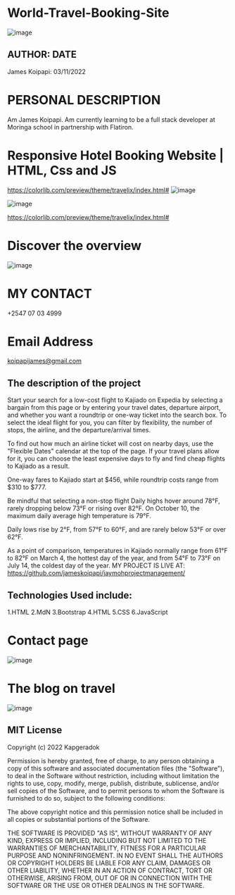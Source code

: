 # World-Travel-Booking-Site

![image](https://user-images.githubusercontent.com/111881094/199909037-1d13f217-5af4-4755-8b33-5862ef7b1ece.png)

 ## AUTHOR:         DATE
 James Koipapi: 03/11/2022
 # PERSONAL DESCRIPTION
Am James Koipapi. Am currently learning to be a full stack developer at Moringa school in partnership with Flatiron.

# Responsive Hotel Booking Website | HTML, Css and JS

https://colorlib.com/preview/theme/travelix/index.html#
![image](https://user-images.githubusercontent.com/111881094/199909389-d7b6048f-a345-41a3-bc07-36dc3a63e36b.png)


![image](https://user-images.githubusercontent.com/111881094/199913150-1f4dc5c0-3416-4ba5-8e8c-d151854b9c5a.png)

https://colorlib.com/preview/theme/travelix/index.html#

# Discover the overview
![image](https://user-images.githubusercontent.com/111881094/199913547-429fcfd5-f580-4da7-aeed-562e265adf71.png)


# MY CONTACT
+2547 07 03 4999

# Email Address
koipapijames@gmail.com


## The description of the project

Start your search for a low-cost flight to Kajiado on Expedia by selecting a bargain from this page or by entering your travel dates, departure airport, and whether you want a roundtrip or one-way ticket into the search box. To select the ideal flight for you, you can filter by flexibility, the number of stops, the airline, and the departure/arrival times.

To find out how much an airline ticket will cost on nearby days, use the "Flexible Dates" calendar at the top of the page. If your travel plans allow for it, you can choose the least expensive days to fly and find cheap flights to Kajiado as a result.



One-way fares to Kajiado start at $456, while roundtrip costs range from $310 to $777.



Be mindful that selecting a non-stop flight
Daily highs hover around 78°F, rarely dropping below 73°F or rising over 82°F. On October 10, the maximum daily average high temperature is 79°F.

Daily lows rise by 2°F, from 57°F to 60°F, and are rarely below 53°F or over 62°F.

As a point of comparison, temperatures in Kajiado normally range from 61°F to 82°F on March 4, the hottest day of the year, and from 54°F to 73°F on July 14, the coldest day of the year.
MY PROJECT IS LIVE AT:
https://github.com/jameskoipapi/jaymohprojectmanagement/

## Technologies Used include:
1.HTML
2.MdN
3.Bootstrap
4.HTML
5.CSS
6.JavaScript

# Contact page
![image](https://user-images.githubusercontent.com/111881094/199909905-4261bae5-35da-46d6-962f-ebc869aaa576.png)

# The blog on travel
![image](https://user-images.githubusercontent.com/111881094/199910248-ae722c6e-968c-4521-ad15-d9c5b9bd724b.png)



## MIT License

Copyright (c) 2022 Kapgeradok

Permission is hereby granted, free of charge, to any person obtaining a copy of this software and associated documentation files (the "Software"), to deal in the Software without restriction, including without limitation the rights to use, copy, modify, merge, publish, distribute, sublicense, and/or sell copies of the Software, and to permit persons to whom the Software is furnished to do so, subject to the following conditions:

The above copyright notice and this permission notice shall be included in all copies or substantial portions of the Software.

THE SOFTWARE IS PROVIDED "AS IS", WITHOUT WARRANTY OF ANY KIND, EXPRESS OR IMPLIED, INCLUDING BUT NOT LIMITED TO THE WARRANTIES OF MERCHANTABILITY, FITNESS FOR A PARTICULAR PURPOSE AND NONINFRINGEMENT. IN NO EVENT SHALL THE AUTHORS OR COPYRIGHT HOLDERS BE LIABLE FOR ANY CLAIM, DAMAGES OR OTHER LIABILITY, WHETHER IN AN ACTION OF CONTRACT, TORT OR OTHERWISE, ARISING FROM, OUT OF OR IN CONNECTION WITH THE SOFTWARE OR THE USE OR OTHER DEALINGS IN THE SOFTWARE.

 




 

